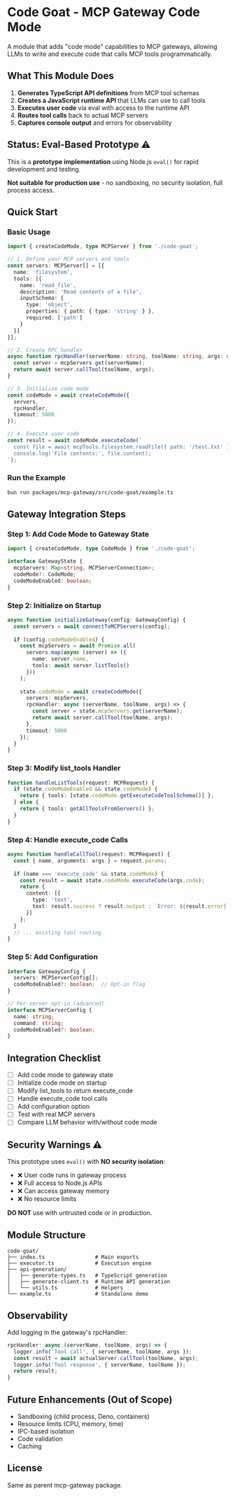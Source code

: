 # Code Goat - MCP Gateway Code Mode

A module that adds "code mode" capabilities to MCP gateways, allowing LLMs to write and execute code that calls MCP tools programmatically.

## What This Module Does

1. **Generates TypeScript API definitions** from MCP tool schemas
2. **Creates a JavaScript runtime API** that LLMs can use to call tools
3. **Executes user code** via eval with access to the runtime API
4. **Routes tool calls** back to actual MCP servers
5. **Captures console output** and errors for observability

## Status: Eval-Based Prototype ⚠️

This is a **prototype implementation** using Node.js `eval()` for rapid development and testing. 

**Not suitable for production use** - no sandboxing, no security isolation, full process access.

## Quick Start

### Basic Usage

```typescript
import { createCodeMode, type MCPServer } from './code-goat';

// 1. Define your MCP servers and tools
const servers: MCPServer[] = [{
  name: 'filesystem',
  tools: [{
    name: 'read_file',
    description: 'Read contents of a file',
    inputSchema: {
      type: 'object',
      properties: { path: { type: 'string' } },
      required: ['path']
    }
  }]
}];

// 2. Create RPC handler
async function rpcHandler(serverName: string, toolName: string, args: unknown) {
  const server = mcpServers.get(serverName);
  return await server.callTool(toolName, args);
}

// 3. Initialize code mode
const codeMode = await createCodeMode({
  servers,
  rpcHandler,
  timeout: 5000
});

// 4. Execute user code
const result = await codeMode.executeCode(`
  const file = await mcpTools.filesystem.readFile({ path: '/test.txt' });
  console.log('File contents:', file.content);
`);
```

### Run the Example

```bash
bun run packages/mcp-gateway/src/code-goat/example.ts
```

## Gateway Integration Steps

### Step 1: Add Code Mode to Gateway State

```typescript
import { createCodeMode, type CodeMode } from './code-goat';

interface GatewayState {
  mcpServers: Map<string, MCPServerConnection>;
  codeMode?: CodeMode;
  codeModeEnabled: boolean;
}
```

### Step 2: Initialize on Startup

```typescript
async function initializeGateway(config: GatewayConfig) {
  const servers = await connectToMCPServers(config);
  
  if (config.codeModeEnabled) {
    const mcpServers = await Promise.all(
      servers.map(async (server) => ({
        name: server.name,
        tools: await server.listTools()
      }))
    );
    
    state.codeMode = await createCodeMode({
      servers: mcpServers,
      rpcHandler: async (serverName, toolName, args) => {
        const server = state.mcpServers.get(serverName);
        return await server.callTool(toolName, args);
      },
      timeout: 5000
    });
  }
}
```

### Step 3: Modify list_tools Handler

```typescript
function handleListTools(request: MCPRequest) {
  if (state.codeModeEnabled && state.codeMode) {
    return { tools: [state.codeMode.getExecuteCodeToolSchema()] };
  } else {
    return { tools: getAllToolsFromServers() };
  }
}
```

### Step 4: Handle execute_code Calls

```typescript
async function handleCallTool(request: MCPRequest) {
  const { name, arguments: args } = request.params;
  
  if (name === 'execute_code' && state.codeMode) {
    const result = await state.codeMode.executeCode(args.code);
    return {
      content: [{
        type: 'text',
        text: result.success ? result.output : `Error: ${result.error}`
      }]
    };
  }
  // ... existing tool routing
}
```

### Step 5: Add Configuration

```typescript
interface GatewayConfig {
  servers: MCPServerConfig[];
  codeModeEnabled?: boolean;  // Opt-in flag
}

// Per-server opt-in (advanced)
interface MCPServerConfig {
  name: string;
  command: string;
  codeModeEnabled?: boolean;
}
```

## Integration Checklist

- [ ] Add code mode to gateway state
- [ ] Initialize code mode on startup  
- [ ] Modify list_tools to return execute_code
- [ ] Handle execute_code tool calls
- [ ] Add configuration option
- [ ] Test with real MCP servers
- [ ] Compare LLM behavior with/without code mode

## Security Warnings ⚠️

This prototype uses `eval()` with **NO security isolation**:

- ❌ User code runs in gateway process
- ❌ Full access to Node.js APIs
- ❌ Can access gateway memory
- ❌ No resource limits

**DO NOT** use with untrusted code or in production.

## Module Structure

```
code-goat/
├── index.ts                # Main exports
├── executor.ts             # Execution engine
├── api-generation/
│   ├── generate-types.ts   # TypeScript generation
│   ├── generate-client.ts  # Runtime API generation
│   └── utils.ts            # Helpers
└── example.ts              # Standalone demo
```

## Observability

Add logging in the gateway's rpcHandler:

```typescript
rpcHandler: async (serverName, toolName, args) => {
  logger.info('Tool call', { serverName, toolName, args });
  const result = await actualServer.callTool(toolName, args);
  logger.info('Tool response', { serverName, toolName });
  return result;
}
```

## Future Enhancements (Out of Scope)

- Sandboxing (child process, Deno, containers)
- Resource limits (CPU, memory, time)
- IPC-based isolation
- Code validation
- Caching

## License

Same as parent mcp-gateway package.


